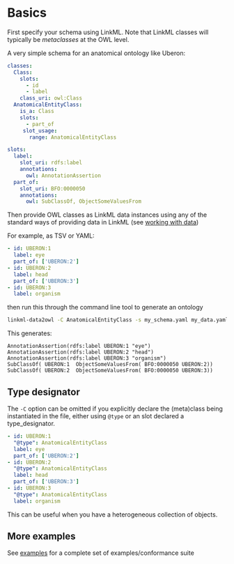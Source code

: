 # Basics

First specify your schema using LinkML. Note that LinkML classes will typically be *metaclasses* at the OWL level.

A very simple schema for an anatomical ontology like Uberon:

```yaml
classes:
  Class:
    slots:
      - id
      - label
    class_uri: owl:Class
  AnatomicalEntityClass:
    is_a: Class
    slots:
      - part_of
     slot_usage:
       range: AnatomicalEntityClass

slots:
  label:
    slot_uri: rdfs:label
    annotations:
      owl: AnnotationAssertion
  part_of:
    slot_uri: BFO:0000050
    annotations:
      owl: SubClassOf, ObjectSomeValuesFrom
```

Then provide OWL classes as LinkML data instances using any of the standard ways of providing data in LinkML (see [working with data](https://linkml.io/linkml/data/index.html))

For example, as TSV or YAML:

```yaml
- id: UBERON:1
  label: eye
  part_of: ['UBERON:2']
- id: UBERON:2
  label: head
  part_of: ['UBERON:3']
- id: UBERON:3
  label: organism
```

then run this through the command line tool to generate an ontology

```bash
linkml-data2owl -C AnatomicalEntityClass -s my_schema.yaml my_data.yaml -o my_ont.ofn
```

This generates:

```owl
AnnotationAssertion(rdfs:label UBERON:1 "eye")
AnnotationAssertion(rdfs:label UBERON:2 "head")
AnnotationAssertion(rdfs:label UBERON:3 "organism")
SubClassOf( UBERON:1  ObjectSomeValuesFrom( BFO:0000050 UBERON:2))
SubClassOf( UBERON:2  ObjectSomeValuesFrom( BFO:0000050 UBERON:3))
```

## Type designator

The `-C` option can be omitted if you explicitly declare the
(meta)class being instantiated in the file, either using `@type` or an
slot declared a type_designator.

```yaml
- id: UBERON:1
  "@type": AnatomicalEntityClass
  label: eye
  part_of: ['UBERON:2']
- id: UBERON:2
  "@type": AnatomicalEntityClass
  label: head
  part_of: ['UBERON:3']
- id: UBERON:3
  "@type": AnatomicalEntityClass
  label: organism
```

This can be useful when you have a heterogeneous collection of objects.

## More examples

See [examples](examples.md) for a complete set of examples/conformance suite
